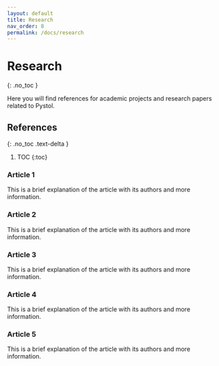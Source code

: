 ```yaml
---
layout: default
title: Research
nav_order: 8
permalink: /docs/research
---
```


# Research
{: .no_toc }

Here you will find references for academic projects and research papers related to Pystol.

## References
{: .no_toc .text-delta }

1. TOC
{:toc}

### Article 1

This is a brief explanation of the article with its authors and more information.

### Article 2

This is a brief explanation of the article with its authors and more information.

### Article 3

This is a brief explanation of the article with its authors and more information.

### Article 4

This is a brief explanation of the article with its authors and more information.

### Article 5

This is a brief explanation of the article with its authors and more information.
